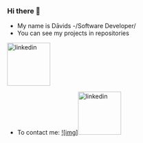 ### Hi there 👋

* My name is Dāvids -/Software Developer/
* You can see my projects in repositories

<img src="https://user-images.githubusercontent.com/93677423/211795650-bcfc3d25-4e7c-413f-87c9-67bc4cb0ad82.png" alt="linkedin" width="100"/>

* To contact me: [![img]<img src="https://user-images.githubusercontent.com/93677423/211795650-bcfc3d25-4e7c-413f-87c9-67bc4cb0ad82.png" alt="linkedin" width="100"/>](https://www.linkedin.com/in/d%C4%81vids-jansons/)
